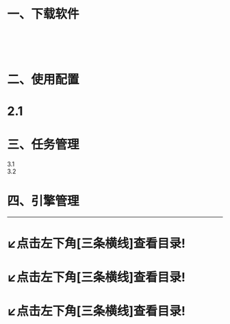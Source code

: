 
# 一、下载软件
<a name="UpOqh"></a>
# <br />
<a name="wzIpW"></a>
# 二、使用配置
<a name="JT3KY"></a>
# 2.1 
<a name="vl63X"></a>
# 三、任务管理
3.1 <br />3.2
<a name="Tqj09"></a>
# 四、引擎管理




---

# ↙点击左下角[三条横线]查看目录!
# ↙点击左下角[三条横线]查看目录!
# ↙点击左下角[三条横线]查看目录!

